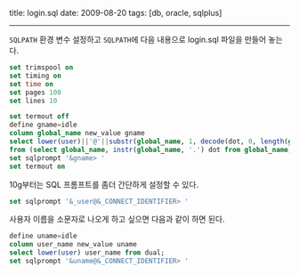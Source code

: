 title: login.sql
date: 2009-08-20
tags: [db, oracle, sqlplus]

---
`SQLPATH` 환경 변수 설정하고 `SQLPATH`에 다음 내용으로 login.sql 파일을 만들어 놓는다.
<!--more-->

```sql
set trimspool on
set timing on
set time on
set pages 100
set lines 10

set termout off
define gname=idle
column global_name new_value gname
select lower(user)||'@'||substr(global_name, 1, decode(dot, 0, length(global_name), dot-1)) global_name
from (select global_name, instr(global_name, '.') dot from global_name);
set sqlprompt '&gname> '
set termout on
```

10g부터는 SQL 프롬프트를 좀더 간단하게 설정할 수 있다.

```sql
set sqlprompt '&_user@&_CONNECT_IDENTIFIER> '
```

사용자 이름을 소문자로 나오게 하고 싶으면 다음과 같이 하면 된다.

```sql
define uname=idle
column user_name new_value uname
select lower(user) user_name from dual;
set sqlprompt '&uname@&_CONNECT_IDENTIFIER> '
```
